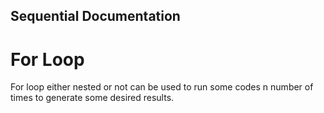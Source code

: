 ## Sequential Documentation
# For Loop
For loop either nested or not can be used to run some codes n number of times to generate some desired results. 

